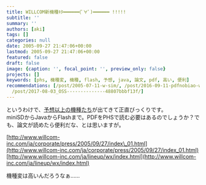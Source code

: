```yaml
---
title: WILLCOM新機種ｷﾀ━━━━━━(ﾟ∀ﾟ)━━━━━━ !!!!!
subtitle: ''
summary: ''
authors: [aki]
tags: []
categories: null
date: 2005-09-27 21:47:06+00:00
lastmod: 2005-09-27 21:47:06+00:00
featured: false
draft: false
image: {caption: '', focal_point: '', preview_only: false}
projects: []
keywords: [phs, 機種変, 機種, flash, 予想, java, 論文, pdf, 高い, 便利]
recommendations: [/post/2005-07-11-w-sim/, /post/2016-09-11-pdfnobiao-wopandasnodataframenidekiru-tabula-py-zuo-tuta/,
  /post/2017-08-03_OSS--------------48807bbbf13f/]
---
```

というわけで、[予想以上の機種たち](http://k-tai.impress.co.jp/cda/article/news_toppage/25795.html)が出てきて正直びっくりです。  
miniSDからJavaからFlashまで。PDFをPHSで読む必要はあるのでしょうか？でも、論文が読めたら便利だな、とは思いますが。  
  
[http://www.willcom-inc.com/ja/corporate/press/2005/09/27/index\_01.html](http://www.willcom-inc.com/ja/corporate/press/2005/09/27/index_01.html)  
[http://www.willcom-inc.com/ja/lineup/wx/index.html](http://www.willcom-inc.com/ja/lineup/wx/index.html)  
  
機種変は高いんだろうなぁ……


